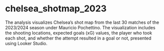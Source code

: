 # chelsea_shotmap_2023
The analysis visualizes Chelsea’s shot map from the last 30 matches of the 2023/2024 season under Mauricio Pochettino. The visualization includes the shooting locations, expected goals (xG) values, the player who took each shot, and whether the attempt resulted in a goal or not, presented using Looker Studio.
